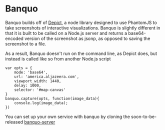 # Banquo

Banquo builds off of [Depict](https://github.com/kevinschaul/depict), a node library designed to use PhantomJS to take screenshots of interactive visualizations. Banquo is slightly different in that it is built to be called on a Node.js server and returns a base64-encoded version of the screenshot as jsonp, as opposed to saving the screenshot to a file.

As a result, Banquo doesn't run on the command line, as Depict does, but instead is called like so from another Node.js script

````
var opts = {
    mode: 'base64',
    url: 'america.aljazeera.com',
    viewport_width: 1440,
    delay: 1000,
    selector: '#map-canvas'
}
banquo.capture(opts, function(image_data){
    console.log(image_data);
})
````

You can set up your own service with banquo by cloning the soon-to-be-released [banquo-server](http://github.com/ajam/banquo-server)
